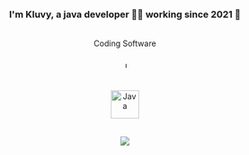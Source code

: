 ### <div align="center">I'm Kluvy, a java developer 👨‍💻 working since 2021 🚀</div>
<br/>
<div align="center">Coding Software</div>
<br/>
<div align="center">
<a href="https://www.jetbrains.com/fr-fr/idea/download/" target="_blank">
<img style="margin: 8px" src="https://seeklogo.com/images/I/intellij-idea-logo-F0395EF783-seeklogo.com.png" alt="Java" height="10" />
</a>
</div>
<br/>
<div align="center">
<img style="margin: 15px" src="https://seeklogo.com/images/J/java-logo-41D4155FC3-seeklogo.com.png" alt="Java" height="50" />
</div>
<br/>
<div align="center"><img src="https://github-readme-stats.vercel.app/api/top-langs/?username=NotKluvy&hide_border=true&layout=compact" align="center" /></div>
